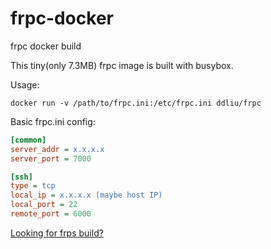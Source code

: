 # frpc-docker
frpc docker build

This tiny(only 7.3MB) frpc image is built with busybox.

Usage:

```
docker run -v /path/to/frpc.ini:/etc/frpc.ini ddliu/frpc
```

Basic frpc.ini config:

```ini
[common]
server_addr = x.x.x.x
server_port = 7000

[ssh]
type = tcp
local_ip = x.x.x.x (maybe host IP)
local_port = 22
remote_port = 6000
```

[Looking for frps build?](https://github.com/ddliu/frps-docker)
